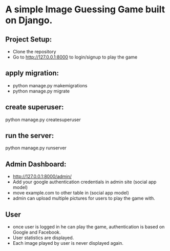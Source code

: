 # A simple Image Guessing Game built on Django.

## Project Setup:
- Clone the repository
- Go to http://127.0.0.1:8000 to login/signup to play the game

## apply migration:
- python manage.py makemigrations
- python manage.py migrate

## create superuser:
python manage.py createsuperuser

## run the server:
python manage.py runserver

## Admin Dashboard:
- http://127.0.0.1:8000/admin/
- Add your google authentication credentials in admin site (social app model)
- move example.com to other table in (social app model)
- admin can upload multiple pictures for users to play the game with.

## User
- once user is logged in he can play the game, authentication is based on Google and Facebook.
- User statistics are displayed.
- Each image played by user is never displayed again.
